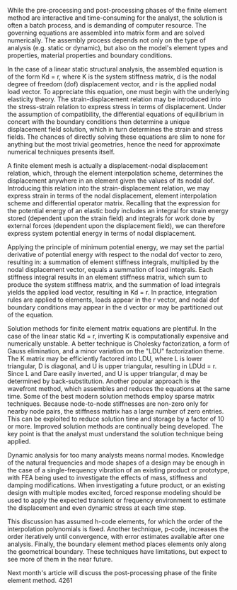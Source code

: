 While the pre-processing and post-processing phases of the finite element method are interactive and time-consuming for the analyst, the solution is often a batch process, and is demanding of computer resource. The governing equations are assembled into matrix form and are solved numerically. The assembly process depends not only on the type of analysis (e.g. static or dynamic), but also on the model's element types and properties, material properties and boundary conditions.

In the case of a linear static structural analysis, the assembled equation is of the form Kd = r, where K is the system stiffness matrix, d is the nodal degree of freedom (dof) displacement vector, and r is the applied nodal load vector. To appreciate this equation, one must begin with the underlying elasticity theory. The strain-displacement relation may be introduced into the stress-strain relation to express stress in terms of displacement. Under the assumption of compatibility, the differential equations of equilibrium in concert with the boundary conditions then determine a unique displacement field solution, which in turn determines the strain and stress fields. The chances of directly solving these equations are slim to none for anything but the most trivial geometries, hence the need for approximate numerical techniques presents itself.

A finite element mesh is actually a displacement-nodal displacement relation, which, through the element interpolation scheme, determines the displacement anywhere in an element given the values of its nodal dof. Introducing this relation into the strain-displacement relation, we may express strain in terms of the nodal displacement, element interpolation scheme and differential operator matrix. Recalling that the expression for the potential energy of an elastic body includes an integral for strain energy stored (dependent upon the strain field) and integrals for work done by external forces (dependent upon the displacement field), we can therefore express system potential energy in terms of nodal displacement.

Applying the principle of minimum potential energy, we may set the partial derivative of potential energy with respect to the nodal dof vector to zero, resulting in: a summation of element stiffness integrals, multiplied by the nodal displacement vector, equals a summation of load integrals. Each stiffness integral results in an element stiffness matrix, which sum to produce the system stiffness matrix, and the summation of load integrals yields the applied load vector, resulting in Kd = r. In practice, integration rules are applied to elements, loads appear in the r vector, and nodal dof boundary conditions may appear in the d vector or may be partitioned out of the equation.

Solution methods for finite element matrix equations are plentiful. In the case of the linear static Kd = r, inverting K is computationally expensive and numerically unstable. A better technique is Cholesky factorization, a form of Gauss elimination, and a minor variation on the "LDU" factorization theme. The K matrix may be efficiently factored into LDU, where L is lower triangular, D is diagonal, and U is upper triangular, resulting in LDUd = r. Since L and Dare easily inverted, and U is upper triangular, d may be determined by back-substitution. Another popular approach is the wavefront method, which assembles and reduces the equations at the same time. Some of the best modern solution methods employ sparse matrix techniques. Because node-to-node stiffnesses are non-zero only for nearby node pairs, the stiffness matrix has a large number of zero entries. This can be exploited to reduce solution time and storage by a factor of 10 or more. Improved solution methods are continually being developed. The key point is that the analyst must understand the solution technique being applied.

Dynamic analysis for too many analysts means normal modes. Knowledge of the natural frequencies and mode shapes of a design may be enough in the case of a single-frequency vibration of an existing product or prototype, with FEA being used to investigate the effects of mass, stiffness and damping modifications. When investigating a future product, or an existing design with multiple modes excited, forced response modeling should be used to apply the expected transient or frequency environment to estimate the displacement and even dynamic stress at each time step.

This discussion has assumed h-code elements, for which the order of the interpolation polynomials is fixed. Another technique, p-code, increases the order iteratively until convergence, with error estimates available after one analysis. Finally, the boundary element method places elements only along the geometrical boundary. These techniques have limitations, but expect to see more of them in the near future.

Next month's article will discuss the post-processing phase of the finite element method.
4261

